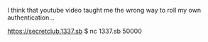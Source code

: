 I think that youtube video taught me the wrong way to roll my own authentication...

https://secretclub.1337.sb $ nc 1337.sb 50000
